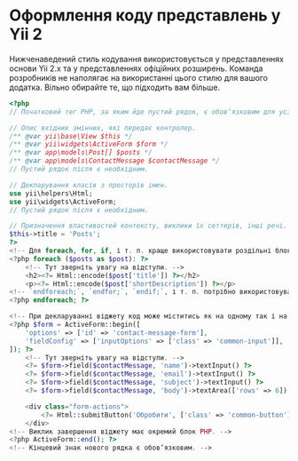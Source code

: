 Оформлення коду представлень у Yii 2
====================================

Нижченаведений стиль кодування використовується у представленнях основи Yii 2.x та у представленнях офіційних розширень.
Команда розробників не наполягає на використанні цього стилю для вашого додатка. Вільно обирайте те, що підходить вам більше.

```php
<?php
// Початковий тег PHP, за яким йде пустий рядок, є обовʼязковим для усіх файлів шаблонів.

// Опис вхідних змінних, які передає контролер.
/** @var yii\base\View $this */
/** @var yii\widgets\ActiveForm $form */
/** @var app\models\Post[] $posts */
/** @var app\models\ContactMessage $contactMessage */
// Пустий рядок після є необхідним.

// Декларування класів з просторів імен.
use yii\helpers\Html;
use yii\widgets\ActiveForm;
// Пустий рядок після є необхідним.

// Призначення властивостей контексту, виклики їх сеттерів, інші речі.
$this->title = 'Posts';
?>
<!-- Для foreach, for, if, і т. п. краще використовувати роздільні блоки PHP. -->
<?php foreach ($posts as $post): ?>
    <!-- Тут зверніть увагу на відступи. -->
    <h2><?= Html::encode($post['title']) ?></h2>
    <p><?= Html::encode($post['shortDescription']) ?></p>
<!-- `endforeach;`, `endfor;`, `endif;`, і т. п. потрібно використовувати замість `}` у випадку використання багатьох блоків PHP -->
<?php endforeach; ?>

<!-- При декларуванні віджету код може міститись як на одному так і на багатьох рядках. -->
<?php $form = ActiveForm::begin([
    'options' => ['id' => 'contact-message-form'],
    'fieldConfig' => ['inputOptions' => ['class' => 'common-input']],
]); ?>
    <!-- Тут зверніть увагу на відступи. -->
    <?= $form->field($contactMessage, 'name')->textInput() ?>
    <?= $form->field($contactMessage, 'email')->textInput() ?>
    <?= $form->field($contactMessage, 'subject')->textInput() ?>
    <?= $form->field($contactMessage, 'body')->textArea(['rows' => 6]) ?>

    <div class="form-actions">
        <?= Html::submitButton('Обробити', ['class' => 'common-button']) ?>
    </div>
<!-- Виклик завершення віджету має окремий блок PHP. -->
<?php ActiveForm::end(); ?>
<!-- Кінцевий знак нового рядка є обовʼязковим. -->

```

